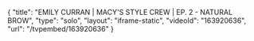 {
    "title": "EMILY CURRAN | MACY'S STYLE CREW | EP. 2 - NATURAL BROW",
    "type": "solo",
    "layout": "iframe-static",
    "videoId": "163920636",
    "url": "\/tvpembed\/163920636"
}